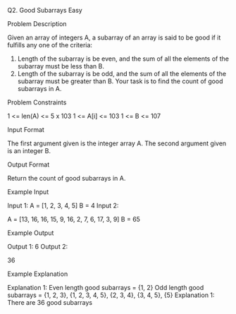 Q2. Good Subarrays Easy

Problem Description

Given an array of integers A, a subarray of an array is said to be good if it fulfills any one of the criteria:
1. Length of the subarray is be even, and the sum of all the elements of the subarray must be less than B.
2. Length of the subarray is be odd, and the sum of all the elements of the subarray must be greater than B.
   Your task is to find the count of good subarrays in A.


Problem Constraints

1 <= len(A) <= 5 x 103
1 <= A[i] <= 103
1 <= B <= 107


Input Format

The first argument given is the integer array A.
The second argument given is an integer B.


Output Format

Return the count of good subarrays in A.


Example Input

Input 1:
A = [1, 2, 3, 4, 5]
B = 4
Input 2:

A = [13, 16, 16, 15, 9, 16, 2, 7, 6, 17, 3, 9]
B = 65


Example Output

Output 1:
6
Output 2:

36


Example Explanation

Explanation 1:
Even length good subarrays = {1, 2}
Odd length good subarrays = {1, 2, 3}, {1, 2, 3, 4, 5}, {2, 3, 4}, {3, 4, 5}, {5}
Explanation 1:
There are 36 good subarrays
